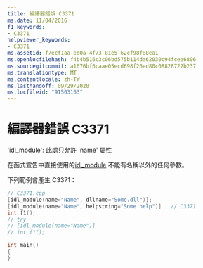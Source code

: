```yaml
---
title: 編譯器錯誤 C3371
ms.date: 11/04/2016
f1_keywords:
- C3371
helpviewer_keywords:
- C3371
ms.assetid: f7ecf1aa-ed0a-4f73-81e5-62cf98f88ea1
ms.openlocfilehash: f4b4b516c3c06bd575b114da62030c94fcee6806
ms.sourcegitcommit: a1676bf6caae05ecd698f26ed80c08828722b237
ms.translationtype: MT
ms.contentlocale: zh-TW
ms.lasthandoff: 09/29/2020
ms.locfileid: "91503163"
---
```

# <a name="compiler-error-c3371"></a>編譯器錯誤 C3371

'idl_module': 此處只允許 'name' 屬性

在函式宣告中直接使用的[idl_module](../../windows/attributes/idl-module.md) 不能有名稱以外的任何參數。

下列範例會產生 C3371：

```cpp
// C3371.cpp
[idl_module(name="Name", dllname="Some.dll")];
[idl_module(name="Name", helpstring="Some help")]   // C3371
int f1();
// try
// [idl_module(name="Name")]
// int f1();

int main()
{
}
```
